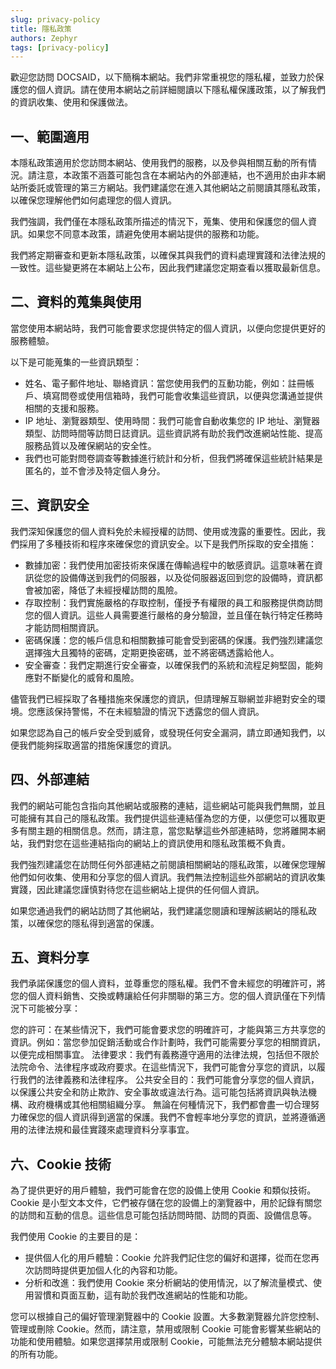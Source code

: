 ```yaml
---
slug: privacy-policy
title: 隱私政策
authors: Zephyr
tags: [privacy-policy]
---
```


歡迎您訪問 DOCSAID，以下簡稱本網站。我們非常重視您的隱私權，並致力於保護您的個人資訊。請在使用本網站之前詳細閱讀以下隱私權保護政策，以了解我們的資訊收集、使用和保護做法。

<!--truncate-->

## 一、範圍適用

本隱私政策適用於您訪問本網站、使用我們的服務，以及參與相關互動的所有情況。請注意，本政策不涵蓋可能包含在本網站內的外部連結，也不適用於由非本網站所委託或管理的第三方網站。我們建議您在進入其他網站之前閱讀其隱私政策，以確保您理解他們如何處理您的個人資訊。

我們強調，我們僅在本隱私政策所描述的情況下，蒐集、使用和保護您的個人資訊。如果您不同意本政策，請避免使用本網站提供的服務和功能。

我們將定期審查和更新本隱私政策，以確保其與我們的資料處理實踐和法律法規的一致性。這些變更將在本網站上公布，因此我們建議您定期查看以獲取最新信息。

## 二、資料的蒐集與使用

當您使用本網站時，我們可能會要求您提供特定的個人資訊，以便向您提供更好的服務體驗。

以下是可能蒐集的一些資訊類型：

- 姓名、電子郵件地址、聯絡資訊：當您使用我們的互動功能，例如：註冊帳戶、填寫問卷或使用信箱時，我們可能會收集這些資訊，以便與您溝通並提供相關的支援和服務。
- IP 地址、瀏覽器類型、使用時間：我們可能會自動收集您的 IP 地址、瀏覽器類型、訪問時間等訪問日誌資訊。這些資訊將有助於我們改進網站性能、提高服務品質以及確保網站的安全性。
- 我們也可能對問卷調查等數據進行統計和分析，但我們將確保這些統計結果是匿名的，並不會涉及特定個人身分。

## 三、資訊安全

我們深知保護您的個人資料免於未經授權的訪問、使用或洩露的重要性。因此，我們採用了多種技術和程序來確保您的資訊安全。以下是我們所採取的安全措施：

- 數據加密：我們使用加密技術來保護在傳輸過程中的敏感資訊。這意味著在資訊從您的設備傳送到我們的伺服器，以及從伺服器返回到您的設備時，資訊都會被加密，降低了未經授權訪問的風險。
- 存取控制：我們實施嚴格的存取控制，僅授予有權限的員工和服務提供商訪問您的個人資訊。這些人員需要進行嚴格的身分驗證，並且僅在執行特定任務時才能訪問相關資訊。
- 密碼保護：您的帳戶信息和相關數據可能會受到密碼的保護。我們強烈建議您選擇強大且獨特的密碼，定期更換密碼，並不將密碼透露給他人。
- 安全審查：我們定期進行安全審查，以確保我們的系統和流程足夠堅固，能夠應對不斷變化的威脅和風險。

儘管我們已經採取了各種措施來保護您的資訊，但請理解互聯網並非絕對安全的環境。您應該保持警惕，不在未經驗證的情況下透露您的個人資訊。

如果您認為自己的帳戶安全受到威脅，或發現任何安全漏洞，請立即通知我們，以便我們能夠採取適當的措施保護您的資訊。

## 四、外部連結

我們的網站可能包含指向其他網站或服務的連結，這些網站可能與我們無關，並且可能擁有其自己的隱私政策。我們提供這些連結僅為您的方便，以便您可以獲取更多有關主題的相關信息。然而，請注意，當您點擊這些外部連結時，您將離開本網站，我們對您在這些連結指向的網站上的資訊使用和隱私政策概不負責。

我們強烈建議您在訪問任何外部連結之前閱讀相關網站的隱私政策，以確保您理解他們如何收集、使用和分享您的個人資訊。我們無法控制這些外部網站的資訊收集實踐，因此建議您謹慎對待您在這些網站上提供的任何個人資訊。

如果您通過我們的網站訪問了其他網站，我們建議您閱讀和理解該網站的隱私政策，以確保您的隱私得到適當的保護。

## 五、資料分享

我們承諾保護您的個人資料，並尊重您的隱私權。我們不會未經您的明確許可，將您的個人資料銷售、交換或轉讓給任何非關聯的第三方。您的個人資訊僅在下列情況下可能被分享：

您的許可：在某些情況下，我們可能會要求您的明確許可，才能與第三方共享您的資訊。例如：當您參加促銷活動或合作計劃時，我們可能需要分享您的相關資訊，以便完成相關事宜。
法律要求：我們有義務遵守適用的法律法規，包括但不限於法院命令、法律程序或政府要求。在這些情況下，我們可能會分享您的資訊，以履行我們的法律義務和法律程序。
公共安全目的：我們可能會分享您的個人資訊，以保護公共安全和防止欺詐、安全事故或違法行為。這可能包括將資訊與執法機構、政府機構或其他相關組織分享。
無論在何種情況下，我們都會盡一切合理努力確保您的個人資訊得到適當的保護。我們不會輕率地分享您的資訊，並將遵循適用的法律法規和最佳實踐來處理資料分享事宜。

## 六、Cookie 技術

為了提供更好的用戶體驗，我們可能會在您的設備上使用 Cookie 和類似技術。Cookie 是小型文本文件，它們被存儲在您的設備上的瀏覽器中，用於記錄有關您的訪問和互動的信息。這些信息可能包括訪問時間、訪問的頁面、設備信息等。

我們使用 Cookie 的主要目的是：

- 提供個人化的用戶體驗：Cookie 允許我們記住您的偏好和選擇，從而在您再次訪問時提供更加個人化的內容和功能。
- 分析和改進：我們使用 Cookie 來分析網站的使用情況，以了解流量模式、使用習慣和頁面互動，這有助於我們改進網站的性能和功能。

您可以根據自己的偏好管理瀏覽器中的 Cookie 設置。大多數瀏覽器允許您控制、管理或刪除 Cookie。然而，請注意，禁用或限制 Cookie 可能會影響某些網站的功能和使用體驗。如果您選擇禁用或限制 Cookie，可能無法充分體驗本網站提供的所有功能。
